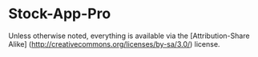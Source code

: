 Stock-App-Pro
=============

Unless otherwise noted, everything is available via the [Attribution-Share Alike] (http://creativecommons.org/licenses/by-sa/3.0/) license.
